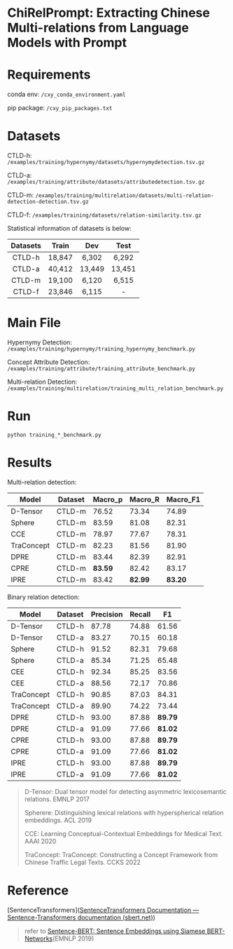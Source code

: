 # ChiRelPrompt:  Extracting Chinese Multi-relations from Language Models with Prompt


# Requirements

conda env: `/cxy_conda_environment.yaml`

pip package: `/cxy_pip_packages.txt`

# Datasets

CTLD-h: `/examples/training/hypernymy/datasets/hypernymydetection.tsv.gz`

CTLD-a: `/examples/training/attribute/datasets/attributedetection.tsv.gz`

CTLD-m: `/examples/training/multirelation/datasets/multi-relation-detection-detection.tsv.gz`

CTLD-f: `/examples/training/datasets/relation-similarity.tsv.gz`

Statistical information of datasets is below:

| Datasets | Train  |  Dev   |  Test  |
| :------: | :----: | :----: | :----: |
|  CTLD-h  | 18,847 | 6,302  | 6,292  |
|  CTLD-a  | 40,412 | 13,449 | 13,451 |
|  CTLD-m  | 19,100 | 6,120  | 6,515  |
|  CTLD-f  | 23,846 | 6,115  |   -    |

# Main File

Hypernymy Detection: `/examples/training/hypernymy/training_hypernymy_benchmark.py`

Concept Attribute Detection: `/examples/training/attribute/training_attribute_benchmark.py`

Multi-relation Detection: `/examples/training/multirelation/training_multi_relation_benchmark.py`

# Run

```
python training_*_benchmark.py
```

# Results

Multi-relation detection:

| Model    | Dataset |  Macro_p   | Macro_R   | Macro_F1  |
| -------- | ------- |  --------- | --------- | --------- |
| D-Tensor | CTLD-m  |  76.52     | 73.34     | 74.89     |
| Sphere   | CTLD-m  |  83.59     | 81.08     | 82.31     |
| CCE      | CTLD-m  |  78.97     | 77.67     | 78.31     |
|TraConcept| CTLD-m  |  82.23     | 81.56     | 81.90     |
| DPRE     | CTLD-m  |  83.44     | 82.39     | 82.91     |
| CPRE     | CTLD-m  |  **83.59** | 82.42     | 83.17     |
| IPRE     | CTLD-m  |  83.42     | **82.99** | **83.20** |

Binary relation detection:

| Model    | Dataset | Precision | Recall    | F1        |
| -------- | ------- | --------- | --------- | --------- | 
| D-Tensor | CTLD-h  | 87.78     | 74.88     | 61.56     | 
| D-Tensor | CTLD-a  | 83.27     | 70.15     | 60.18     | 
| Sphere   | CTLD-h  | 91.52     | 82.31     | 79.68     | 
| Sphere   | CTLD-a  | 85.34     | 71.25     | 65.48     | 
| CEE      | CTLD-h  | 92.34     | 85.25     | 83.56     | 
| CEE      | CTLD-a  | 88.56     | 72.17     | 70.86     | 
|TraConcept| CTLD-h  | 90.85     | 87.03     | 84.31     | 
|TraConcept| CTLD-a  | 89.90     | 74.22     | 73.44     | 
| DPRE     | CTLD-h  | 93.00     | 87.88     | **89.79** | 
| DPRE     | CTLD-a  | 91.09     | 77.66     | **81.02** | 
| CPRE     | CTLD-h  | 93.00     | 87.88     | **89.79** | 
| CPRE     | CTLD-a  | 91.09     | 77.66     | **81.02** | 
| IPRE     | CTLD-h  | 93.00     | 87.88     | **89.79** | 
| IPRE     | CTLD-a  | 91.09     | 77.66     | **81.02** | 

> D-Tensor: Dual tensor model for detecting asymmetric lexicosemantic relations. EMNLP 2017
>
> Spherere: Distinguishing lexical relations with hyperspherical relation embeddings. ACL 2019
>
> CCE: Learning Conceptual-Contextual Embeddings for Medical Text. AAAI 2020
>
> TraConcept: TraConcept: Constructing a Concept Framework from Chinese Traffic Legal Texts. CCKS 2022
>

# Reference

[SentenceTransformers]([SentenceTransformers Documentation — Sentence-Transformers documentation (sbert.net)](https://www.sbert.net/))

> refer to [Sentence-BERT: Sentence Embeddings using Siamese BERT-Networks](https://arxiv.org/abs/1908.10084)(EMNLP 2019)
